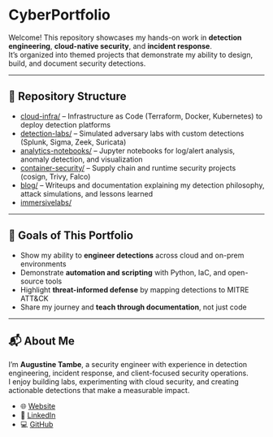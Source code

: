 # CyberPortfolio

Welcome! This repository showcases my hands-on work in **detection engineering**, **cloud-native security**, and **incident response**.  
It’s organized into themed projects that demonstrate my ability to design, build, and document security detections.

---

## 📂 Repository Structure

- [cloud-infra/](cloud-infra/README.md) – Infrastructure as Code (Terraform, Docker, Kubernetes) to deploy detection platforms  
- [detection-labs/](detection-labs/README.md) – Simulated adversary labs with custom detections (Splunk, Sigma, Zeek, Suricata)  
- [analytics-notebooks/](analytics-notebooks/README.md) – Jupyter notebooks for log/alert analysis, anomaly detection, and visualization  
- [container-security/](container-security/README.md) – Supply chain and runtime security projects (cosign, Trivy, Falco)  
- [blog/](blog/README.md) – Writeups and documentation explaining my detection philosophy, attack simulations, and lessons learned
- [immersivelabs/](immersivelabs/README.md)

---

## 🎯 Goals of This Portfolio

- Show my ability to **engineer detections** across cloud and on-prem environments  
- Demonstrate **automation and scripting** with Python, IaC, and open-source tools  
- Highlight **threat-informed defense** by mapping detections to MITRE ATT&CK  
- Share my journey and **teach through documentation**, not just code  

---

## 📬 About Me

I’m **Augustine Tambe**, a security engineer with experience in detection engineering, incident response, and client-focused security operations.  
I enjoy building labs, experimenting with cloud security, and creating actionable detections that make a measurable impact.  

- 🌐 [Website](https://atambe.xyz)  
- 💼 [LinkedIn](https://www.linkedin.com/in/augustine-tambe/)  
- 💻 [GitHub](https://github.com/RepTambe)  
